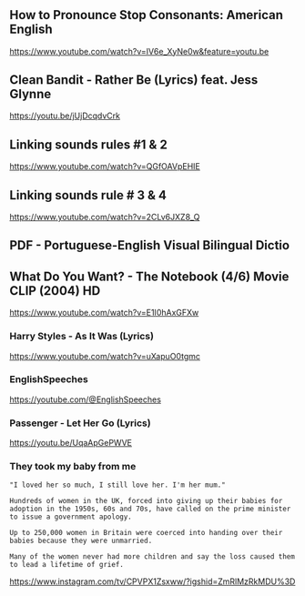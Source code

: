 # 


## How to Pronounce Stop Consonants: American English

https://www.youtube.com/watch?v=IV6e_XyNe0w&feature=youtu.be

## Clean Bandit - Rather Be (Lyrics) feat. Jess Glynne

https://youtu.be/jUjDcqdvCrk

## Linking sounds rules #1 & 2

https://www.youtube.com/watch?v=QGfOAVpEHIE

## Linking sounds rule # 3 & 4

https://www.youtube.com/watch?v=2CLv6JXZ8_Q

## PDF - Portuguese-English Visual Bilingual Dictio

## What Do You Want? - The Notebook (4/6) Movie CLIP (2004) HD

https://www.youtube.com/watch?v=E1I0hAxGFXw

### Harry Styles - As It Was (Lyrics)
https://www.youtube.com/watch?v=uXapuO0tgmc

### EnglishSpeeches

https://youtube.com/@EnglishSpeeches

### Passenger - Let Her Go (Lyrics)

https://youtu.be/UqaApGePWVE

### They took my baby from me

```
"I loved her so much, I still love her. I'm her mum."

Hundreds of women in the UK, forced into giving up their babies for adoption in the 1950s, 60s and 70s, have called on the prime minister to issue a government apology.

Up to 250,000 women in Britain were coerced into handing over their babies because they were unmarried.

Many of the women never had more children and say the loss caused them to lead a lifetime of grief.
```
https://www.instagram.com/tv/CPVPX1Zsxww/?igshid=ZmRlMzRkMDU%3D
